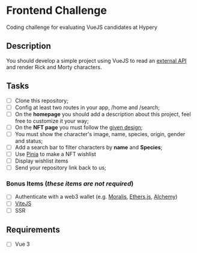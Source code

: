 # Frontend Challenge

Coding challenge for evaluating VueJS candidates at Hypery

## Description

You should develop a simple project using VueJS to read an [external API](https://studio.apollographql.com/public/rick-and-morty-a3b90u/home?variant=current) and render Rick and Morty characters.

## Tasks

- [ ] Clone this repository;
- [ ] Config at least two routes in your app, /home and /search;
- [ ] On the **homepage** you should add a description about this project, feel free to customize it your way;
- [ ] On the **NFT page** you must follow the [given design](https://raw.githubusercontent.com/wiltersongarcia/frontend-challenge/main/assets/layout-frontend.webp?token=GHSAT0AAAAAABXVHZA7UNBAHXEKGN226GB4YYFK4YA);
- [ ] You must show the character's image, name, species, origin, gender and status;
- [ ] Add a search bar to filter characters by **name** and **Species**;
- [ ] Use [Pinia](https://pinia.vuejs.org/) to make a NFT wishlist
- [ ] Display wishlist items
- [ ] Send your repository link back to us;

### Bonus Items (_these items are not required_)

- [ ] Authenticate with a web3 wallet (e.g. [Moralis](https://v1docs.moralis.io/moralis-dapp/users/web3-login/metamask), [Ethers.js](https://docs.ethers.io/v5/), [Alchemy](https://docs.alchemy.com/reference/use-alchemyweb3js))
- [ ] [ViteJS](https://vitejs.dev/)
- [ ] SSR

## Requirements

- [ ] Vue 3

